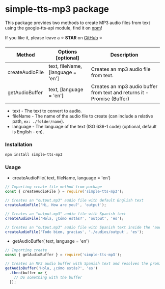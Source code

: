# simple-tts-mp3 package
This package provides two methods to create MP3 audio files from text using the google-tts-api module, find it on [npm](https://www.npmjs.com/package/simple-tts-mp3/)!

If you like it, please leave a ⭐ **STAR** on [GitHub](https://github.com/eliangerard/simple-tts-mp3) ⭐

| Method              | Options [optional]                       | Description                                         |
| ------------------- | ---------------------------------------- | --------------------------------------------------- |
| createAudioFile     | text, fileName, [language = 'en']        | Creates an mp3 audio file from text.                |
| getAudioBuffer      | text, [language = 'en']                  | Creates an mp3 audio buffer from text and returns it - Promise (Buffer)                                    |

 * text - The text to convert to audio.
 * fileName - The name of the audio file to create (can include a relative path, `ex: ./folder/name`).
 * language - The language of the text (ISO 639-1 code) (optional, default is English - en).

### Installation
```bash
npm install simple-tts-mp3
```

### Usage
+ createAudioFile( text, fileName, language = 'en')
```js
// Importing create file method from package
const { createAudioFile } = require('simple-tts-mp3');

// Creates an "output.mp3" audio file with default English text
createAudioFile('Hi, How are you?', 'output');

// Creates an "output.mp3" audio file with Spanish text
createAudioFile('Hola, ¿Cómo estás?', 'output', 'es');

// Creates an "output.mp3" audio file with Spanish text inside the "audios" folder
createAudioFile('Todo bien, gracias', './audios/output', 'es');
```
+ getAudioBuffer( text, language = 'en')
```js
// Importing create 
const { getAudioBuffer } = require('simple-tts-mp3');

// Creates an MP3 audio buffer with Spanish text and resolves the promise with it
getAudioBuffer('Hola, ¿cómo estás?', 'es')
  .then(buffer => {
    // Do something with the buffer
  });
```
